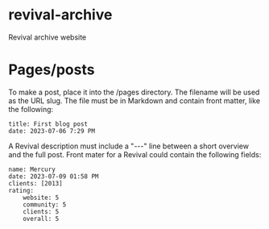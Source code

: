 # revival-archive

Revival archive website

# Pages/posts

To make a post, place it into the /pages directory. The filename will be used as the URL slug. The file must be in Markdown and contain front matter, like the following:

```
title: First blog post
date: 2023-07-06 7:29 PM
```

A Revival description must include a "---" line between a short overview and the full post. Front mater for a Revival could contain the following fields:

```
name: Mercury
date: 2023-07-09 01:58 PM
clients: [2013]
rating:
	website: 5
	community: 5
	clients: 5
	overall: 5
```
